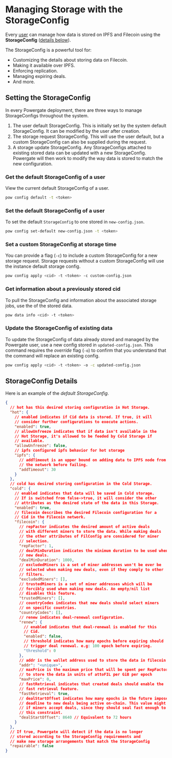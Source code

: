 # Managing Storage with the StorageConfig

Every [user](storage.md#intro-to-users) can manage how data is stored on IPFS and Filecoin using the **StorageConfig** ([details below](#storageconfig-details)). 

The StorageConfig is a powerful tool for:

* Customizing the details about storing data on Filecoin.
* Making it available over IPFS.
* Enforcing replication.
* Managing expiring deals.
* And more.

## Setting the StorageConfig

In every Powergate deployment, there are three ways to manage StorageConfigs throughout the system.

1. The user default StorageConfig. This is initially set by the system default StorageConfig. It can be modified by the user after creation.
2. The storage request StorageConfig. This will use the user default, but a custom StorageConfig can also be supplied during the request.
3. A storage update StorageConfig. Any StorageConfigs attached to existing stored data can be updated with a new StorageConfig. Powergate will then work to modify the way data is stored to match the new configuration.

### Get the default StorageConfig of a user

View the current default StorageConfig of a user. 

```bash
pow config default -t <token>
```

### Set the default StorageConfig of a user

To set the default `StorageConfig` to one stored in `new-config.json`.

```bash
pow config set-default new-config.json -t <token>
```

### Set a custom StorageConfig at storage time

You can provide a flag (`-c`) to include a custom StorageConfig for a new storage request. Storage requests without a custom StorageConfig will use the instance default storage config.

```bash
pow config apply <cid> -t <token> -c custom-config.json
```

### Get information about a previously stored cid

To pull the StorageConfig and information about the associated storage jobs, use the _<cid>_ of the stored data.

```bash
pow data info <cid> -t <token>
```

### Update the StorageConfig of existing data

To update the StorageConfig of data already stored and managed by the Powergate user, use a new config stored in `updated-config.json`. This command requires the _override_ flag (`-o`) to confirm that you understand that the command will replace an existing config.

```bash
pow config apply <cid> -t <token> -o -c updated-config.json
```

## StorageConfig Details

Here is an example of the _default StorageConfig_.

```JSON
{
  // hot has this desired storing configuration in Hot Storage.
  "hot": {
    // enabled indicates if Cid data is stored. If true, it will
    // consider further configurations to execute actions.
    "enabled": true,
    // allowUnfreeze indicates that if data isn't available in the
    // Hot Storage, it's allowed to be feeded by Cold Storage if
    // available.
    "allowUnfreeze": false,
    // ipfs configured ipfs behavior for hot storage
    "ipfs": {
      // addTimeout is an upper bound on adding data to IPFS node from
      // the network before failing.
      "addTimeout": 30
    }
  },
  // cold has desired storing configuration in the Cold Storage.
  "cold": {
    // enabled indicates that data will be saved in Cold storage.
    // If is switched from false->true, it will consider the other
    // attributes as the desired state of the data in this Storage.
    "enabled": true,
    // filecoin describes the desired Filecoin configuration for a
    // Cid in the Filecoin network.
    "filecoin": {
      // repFactor indicates the desired amount of active deals
      // with different miners to store the data. While making deals
      // the other attributes of FilConfig are considered for miner
      // selection.
      "repFactor": 1,
      // dealMinDuration indicates the minimum duration to be used when making
      // new deals.
      "dealMinDuration": 1000,
      // excludedMiners is a set of miner addresses won't be ever be
      // selected when making new deals, even if they comply to other
      // filters.
      "excludedMiners": [],
      // trustedMiners is a set of miner addresses which will be
      // forcibly used when making new deals. An empty/nil list
      // disables this feature.
      "trustedMiners": [],
      // countryCodes indicates that new deals should select miners
      // on specific countries.
      "countryCodes": [],
      // renew indicates deal-renewal configuration.
      "renew": {
        // enabled indicates that deal-renewal is enabled for this
        // Cid.
        "enabled": false,
        // threshold indicates how many epochs before expiring should
        // trigger deal renewal. e.g: 100 epoch before expiring.
        "threshold": 0
      },
      // addr is the wallet address used to store the data in filecoin
      "addr": "<unique>",
      // maxPrice is the maximum price that will be spent per RepFactor 
      // to store the data in units of attoFIL per GiB per epoch
      "maxPrice": 0,
      // fastRetrieval indicates that created deals should enable the
      // fast retrieval feature.
      "fastRetrieval": true,
      // dealStartOffset indicates how many epochs in the future impose a
      // deadline to new deals being active on-chain. This value might influence
      // if miners accept deals, since they should seal fast enough to satisfy
      // this constraint.
      "dealStartOffset": 8640 // Equivalent to 72 hours
    }
  },
  // If true, Powergate will detect if the data is no longer
  // stored according to the StorageConfig requirements and
  // make new storage arrangements that match the StorageConfig
  "repairable": false
}
```

<br/>
